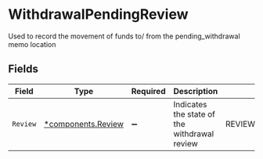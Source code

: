# WithdrawalPendingReview

Used to record the movement of funds to/ from the pending_withdrawal memo location


## Fields

| Field                                                   | Type                                                    | Required                                                | Description                                             | Example                                                 |
| ------------------------------------------------------- | ------------------------------------------------------- | ------------------------------------------------------- | ------------------------------------------------------- | ------------------------------------------------------- |
| `Review`                                                | [*components.Review](../../models/components/review.md) | :heavy_minus_sign:                                      | Indicates the state of the withdrawal review            | REVIEW_STATE_PENDING                                    |